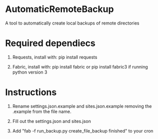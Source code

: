 # AutomaticRemoteBackup
A tool to automatically create local backups of remote directories

# Required dependiecs
1. Requests, install with: pip install requests

2. Fabric, install with: pip install fabric or pip install fabric3 if running python version 3

# Instructions
1. Rename settings.json.example and sites.json.example removing the .example from the file name.

2. Fill out the settings.json and sites.json

3. Add "fab -f run_backup.py create_file_backup finished" to your cron 
